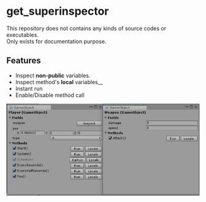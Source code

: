 get_superinspector
====
This repository does not contains any kinds of source codes or executables.<br>
Only exists for documentation purpose.

Features
----
* Inspect __non-public__ variables.
* Inspect method's __local__ variables__
* Instant run 
* Enable/Disable method call

![img](superinspect.png)
